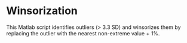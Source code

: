 # Winsorization
This Matlab script identifies outliers (> 3.3 SD) and winsorizes them by replacing the outlier with the nearest non-extreme value + 1%.
